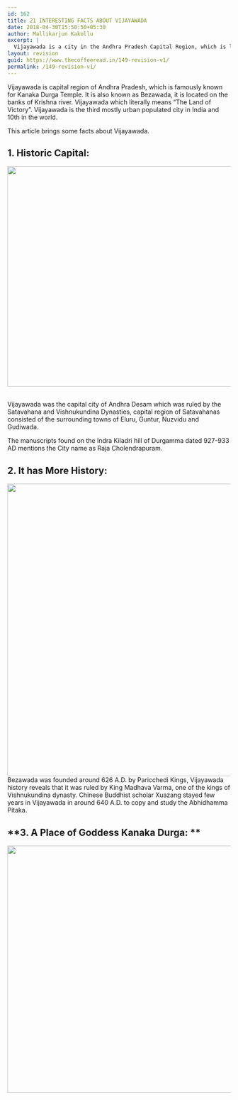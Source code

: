 ```yaml
---
id: 162
title: 21 INTERESTING FACTS ABOUT VIJAYAWADA
date: 2018-04-30T15:50:50+05:30
author: Mallikarjun Kakollu
excerpt: |
  Vijayawada is a city in the Andhra Pradesh Capital Region, which is located on the banks of River Krishna in Krishna district of the Indian state of Andhra Pradesh. Vijayawada which literally means "The Land of Victory". It's also called as Bezawada. Vijayawada is famously known for Kanaka Durga Temple.
layout: revision
guid: https://www.thecoffeeread.in/149-revision-v1/
permalink: /149-revision-v1/
---
```

Vijayawada is capital region of Andhra Pradesh, which is famously known for Kanaka Durga Temple. It is also known as Bezawada, it is located on the banks of Krishna river. Vijayawada which literally means &#8220;The Land of Victory&#8221;. Vijayawada is the third mostly urban populated city in India and 10th in the world.

This article brings some facts about Vijayawada.

## **1. Historic Capital:**

<img class="wp-image-157 aligncenter" src="https://www.thecoffeeread.in/wp-content/uploads/2018/04/1-1-300x169.png" alt="" width="883" height="497" srcset="https://www.thecoffeeread.in/wp-content/uploads/2018/04/1-1-300x169.png 300w, https://www.thecoffeeread.in/wp-content/uploads/2018/04/1-1-768x432.png 768w, https://www.thecoffeeread.in/wp-content/uploads/2018/04/1-1-1024x576.png 1024w" sizes="(max-width: 883px) 100vw, 883px" /> <span style="text-transform: initial;"> </span>

Vijayawada was the capital city of Andhra Desam which was ruled by the Satavahana and Vishnukundina Dynasties, capital region of Satavahanas consisted of the surrounding towns of Eluru, Guntur, Nuzvidu and Gudiwada.

The manuscripts found on the Indra Kiladri hill of Durgamma dated 927-933 AD mentions the City name as Raja Cholendrapuram.

## **2. It has More History:**

<img class=" wp-image-160 aligncenter" src="https://www.thecoffeeread.in/wp-content/uploads/2018/04/UndavalliVishnu-300x199.jpg" alt="" width="994" height="659" srcset="https://www.thecoffeeread.in/wp-content/uploads/2018/04/UndavalliVishnu-300x199.jpg 300w, https://www.thecoffeeread.in/wp-content/uploads/2018/04/UndavalliVishnu-768x510.jpg 768w, https://www.thecoffeeread.in/wp-content/uploads/2018/04/UndavalliVishnu-1024x680.jpg 1024w, https://www.thecoffeeread.in/wp-content/uploads/2018/04/UndavalliVishnu.jpg 1120w" sizes="(max-width: 994px) 100vw, 994px" /> Bezawada was founded around 626 A.D. by Paricchedi Kings, <sup id="cite_ref-19" class="reference"></sup>Vijayawada history reveals that it was ruled by King Madhava Varma, one of the kings of Vishnukundina dynasty. Chinese Buddhist scholar Xuazang stayed few years in Vijayawada in around 640 A.D. to copy and study the Abhidhamma Pitaka.<sup id="cite_ref-21" class="reference"></sup>

## **3. A Place of Goddess Kanaka Durga: **

<img class="alignnone  wp-image-161" src="https://www.thecoffeeread.in/wp-content/uploads/2018/04/Kanaka_Durga_Temple-300x225.jpg" alt="" width="743" height="557" srcset="https://www.thecoffeeread.in/wp-content/uploads/2018/04/Kanaka_Durga_Temple-300x225.jpg 300w, https://www.thecoffeeread.in/wp-content/uploads/2018/04/Kanaka_Durga_Temple-768x576.jpg 768w, https://www.thecoffeeread.in/wp-content/uploads/2018/04/Kanaka_Durga_Temple-1024x768.jpg 1024w, https://www.thecoffeeread.in/wp-content/uploads/2018/04/Kanaka_Durga_Temple-86x64.jpg 86w" sizes="(max-width: 743px) 100vw, 743px" /> 

&nbsp;